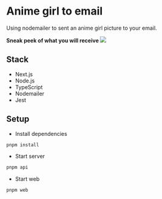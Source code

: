 # Anime girl to email

Using nodemailer to sent an anime girl picture to your email.

**Sneak peek of what you will receive**
![](/docs/images/sample.png)

## Stack

- Next.js
- Node.js
- TypeScript
- Nodemailer
- Jest

## Setup

- Install dependencies

```bash
pnpm install
```

- Start server

```bash
pnpm api
```

- Start web

```bash
pnpm web
```
